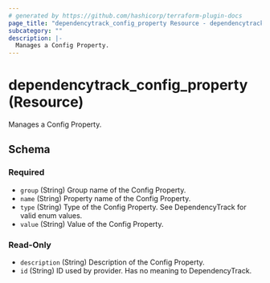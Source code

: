 ```yaml
---
# generated by https://github.com/hashicorp/terraform-plugin-docs
page_title: "dependencytrack_config_property Resource - dependencytrack"
subcategory: ""
description: |-
  Manages a Config Property.
---
```


# dependencytrack_config_property (Resource)

Manages a Config Property.



<!-- schema generated by tfplugindocs -->
## Schema

### Required

- `group` (String) Group name of the Config Property.
- `name` (String) Property name of the Config Property.
- `type` (String) Type of the Config Property. See DependencyTrack for valid enum values.
- `value` (String) Value of the Config Property.

### Read-Only

- `description` (String) Description of the Config Property.
- `id` (String) ID used by provider. Has no meaning to DependencyTrack.
